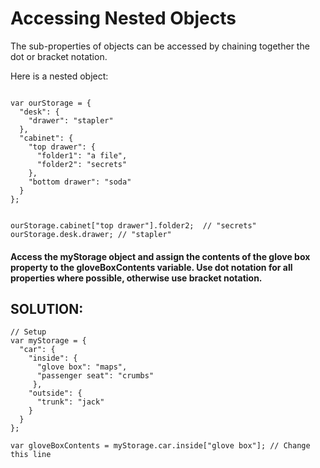 Accessing Nested Objects
=====================

The sub-properties of objects can be accessed by chaining together the dot or bracket notation.

Here is a nested object:

```$xslt
    
var ourStorage = {
  "desk": {
    "drawer": "stapler"
  },
  "cabinet": {
    "top drawer": { 
      "folder1": "a file",
      "folder2": "secrets"
    },
    "bottom drawer": "soda"
  }
};


ourStorage.cabinet["top drawer"].folder2;  // "secrets"
ourStorage.desk.drawer; // "stapler"

```


#### Access the myStorage object and assign the contents of the glove box property to the gloveBoxContents variable. Use dot notation for all properties where possible, otherwise use bracket notation.






## SOLUTION:

```
// Setup
var myStorage = {
  "car": {
    "inside": {
      "glove box": "maps",
      "passenger seat": "crumbs"
     },
    "outside": {
      "trunk": "jack"
    }
  }
};

var gloveBoxContents = myStorage.car.inside["glove box"]; // Change this line





```